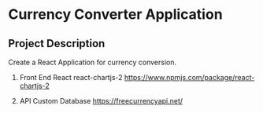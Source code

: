 # Currency Converter Application

## Project Description
Create a React Application for currency conversion.

1. Front End
React
react-chartjs-2 https://www.npmjs.com/package/react-chartjs-2

2. API 
Custom Database
https://freecurrencyapi.net/